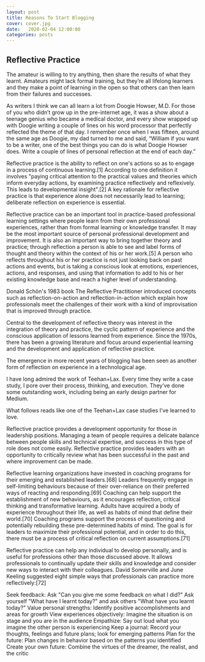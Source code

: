 ```yaml
---
layout: post
title: Reasons To Start Blogging
cover: cover.jpg
date:   2020-02-04 12:00:00
categories: posts
---
```



## Reflective Practice

The amateur is willing to try anything, then share the results of what they learnt. Amateurs might lack formal training, but they’re all lifelong learners and they make a point of learning in the open so that others can then learn from their failures and successes.

As writers I think we can all learn a lot from Doogie Howser, M.D. For those of you who didn’t grow up in the pre-internet age, it was a show about a teenage genius who became a medical doctor, and every show wrapped up with Doogie writing a couple of lines on his word processor that perfectly reflected the theme of that day.
I remember once when I was fifteen, around the same age as Doogie, my dad turned to me and said, “William if you want to be a writer, one of the best things you can do is what Doogie Howser does. Write a couple of lines of personal reflection at the end of each day.”

Reflective practice is the ability to reflect on one's actions so as to engage in a process of continuous learning.[1] According to one definition it involves "paying critical attention to the practical values and theories which inform everyday actions, by examining practice reflectively and reflexively. This leads to developmental insight".[2] A key rationale for reflective practice is that experience alone does not necessarily lead to learning; deliberate reflection on experience is essential.

Reflective practice can be an important tool in practice-based professional learning settings where people learn from their own professional experiences, rather than from formal learning or knowledge transfer. It may be the most important source of personal professional development and improvement. It is also an important way to bring together theory and practice; through reflection a person is able to see and label forms of thought and theory within the context of his or her work.[5] A person who reflects throughout his or her practice is not just looking back on past actions and events, but is taking a conscious look at emotions, experiences, actions, and responses, and using that information to add to his or her existing knowledge base and reach a higher level of understanding.

Donald Schön's 1983 book The Reflective Practitioner introduced concepts such as reflection-on-action and reflection-in-action which explain how professionals meet the challenges of their work with a kind of improvisation that is improved through practice.

Central to the development of reflective theory was interest in the integration of theory and practice, the cyclic pattern of experience and the conscious application of lessons learned from experience. Since the 1970s, there has been a growing literature and focus around experiential learning and the development and application of reflective practice.

The emergence in more recent years of blogging has been seen as another form of reflection on experience in a technological age.

I have long admired the work of Teehan+Lax. Every time they write a case study, I pore over their process, thinking, and execution. They’ve done some outstanding work, including being an early design partner for Medium.

What follows reads like one of the Teehan+Lax case studies I’ve learned to love. 

Reflective practice provides a development opportunity for those in leadership positions. Managing a team of people requires a delicate balance between people skills and technical expertise, and success in this type of role does not come easily. Reflective practice provides leaders with an opportunity to critically review what has been successful in the past and where improvement can be made.

Reflective learning organizations have invested in coaching programs for their emerging and established leaders.[68] Leaders frequently engage in self-limiting behaviours because of their over-reliance on their preferred ways of reacting and responding.[69] Coaching can help support the establishment of new behaviours, as it encourages reflection, critical thinking and transformative learning. Adults have acquired a body of experience throughout their life, as well as habits of mind that define their world.[70] Coaching programs support the process of questioning and potentially rebuilding these pre-determined habits of mind. The goal is for leaders to maximize their professional potential, and in order to do this, there must be a process of critical reflection on current assumptions.[71]

Reflective practice can help any individual to develop personally, and is useful for professions other than those discussed above. It allows professionals to continually update their skills and knowledge and consider new ways to interact with their colleagues. David Somerville and June Keeling suggested eight simple ways that professionals can practice more reflectively:[72]

Seek feedback: Ask "Can you give me some feedback on what I did?"
Ask yourself "What have I learnt today?" and ask others "What have you learnt today?"
Value personal strengths: Identify positive accomplishments and areas for growth
View experiences objectively: Imagine the situation is on stage and you are in the audience
Empathize: Say out loud what you imagine the other person is experiencing
Keep a journal: Record your thoughts, feelings and future plans; look for emerging patterns
Plan for the future: Plan changes in behavior based on the patterns you identified
Create your own future: Combine the virtues of the dreamer, the realist, and the critic
